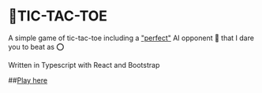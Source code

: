 # 💢TIC-TAC-TOE

A simple game of tic-tac-toe including a ["perfect"](https://en.wikipedia.org/wiki/Tic-tac-toe#Strategy) AI opponent 🤖 that I dare you to beat as ⭕

Written in Typescript with React and Bootstrap

##[Play here](https://nilueps.github.io/tic-tac-toe/)